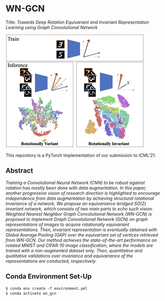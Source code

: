 # WN-GCN

Title: *Towards Deep Rotation Equivariant and Invariant Representation Learning using Graph Convolutional Network*

![alt text](figures/fig_problem-2.png)

This repository is a PyTorch Implementation of our submission to ICML'21.

## Abstract

*Training a Convolutional Neural Network (CNN) to be robust against rotation has mostly been done with data augmentation. In this paper, another progressive vision of research direction is highlighted to encourage independence from data augmentation by achieving structural rotational invariance of a network. We propose an equivariance-bridged SO(2) invariant network, which consists of two main parts to echo such vision. Weighted Nearest Neighbor Graph Convolutional Network (WN-GCN) is proposed to implement Graph Convolutional Network (GCN) on graph representations of images to acquire rotationally equivariant representations. Then, invariant representation is eventually obtained with Global Average Pooling (GAP) over the equivariant set of vertices retrieved from WN-GCN. Our method achieves the state-of-the-art performance on rotated MNIST and CIFAR-10 image classification, where the models are trained with a non-augmented dataset only. Then, quantitative and qualitative validations over invariance and equivariance of the representations are conducted, respectively.*


## Conda Environment Set-Up

```
$ conda env create -f environment.yml
$ conda activate wn_gcn
```

